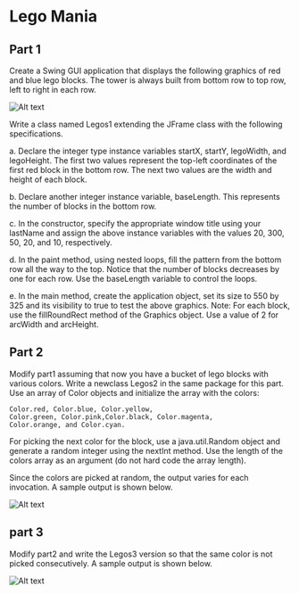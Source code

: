 # Lego Mania

## Part 1

Create a Swing GUI application that displays the following graphics of red and blue lego blocks. The tower is always built from bottom row to top row, left to right in each row.

![Alt text](https://github.com/lavivien-cs-projects/legoMania/blob/master/image1.jpg?raw=true "Title")

Write a class named Legos1 extending the JFrame class with the following specifications.

a. Declare the integer type instance variables startX, startY, legoWidth, and legoHeight. The first two values represent the top-left coordinates of the first red block in the bottom row. The next two values are the width and height of each block.

b. Declare another integer instance variable, baseLength. This represents the number of blocks in the bottom row.

c. In the constructor, specify the appropriate window title using your lastName and assign the above instance variables with the values 20, 300, 50, 20, and 10, respectively.

d. In the paint method, using nested loops, fill the pattern from the bottom row all the way to the top. Notice that the number of blocks decreases by one for each row. Use the baseLength variable to control the loops.

e. In the main method, create the application object, set its size to 550 by 325 and its visibility to true to test the above graphics. Note: For each block, use the fillRoundRect method of the Graphics object. Use a value of 2 for arcWidth and arcHeight.

## Part 2 

Modify part1 assuming that now you have a bucket of lego blocks with various colors. Write a newclass Legos2 in the same package for this part. Use an array of Color objects and initialize the array with the colors:
```
Color.red, Color.blue, Color.yellow,
Color.green, Color.pink,Color.black, Color.magenta,
Color.orange, and Color.cyan.
```
For picking the next color for the block, use a java.util.Random object and generate a random integer using the nextInt method. Use the length of the colors array as an argument (do not hard code the array length).

Since the colors are picked at random, the output varies for each invocation. A sample output is shown below.

![Alt text](https://github.com/lavivien-cs-projects/legoMania/blob/master/image2.jpg?raw=true "Title")

## part 3

Modify part2 and write the Legos3 version so that the same color is not picked consecutively. A sample output is shown below.

![Alt text](https://github.com/lavivien-cs-projects/legoMania/blob/master/image3.jpg?raw=true "Title")